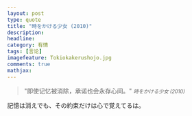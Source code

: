 ```yaml
---
layout: post
type: quote
title: "時をかける少女 (2010)"
description: 
headline: 
category: 有情
tags: [言论]
imagefeature: Tokiokakerushojo.jpg
comments: true
mathjax: 
---
```

>&quot;即使记忆被消除，承诺也会永存心间。&quot;
><small><cite title="時をかける少女 (2010)">時をかける少女 (2010)</cite></small>


記憶は消えでも、その約束だけは心で覚えてるは。

